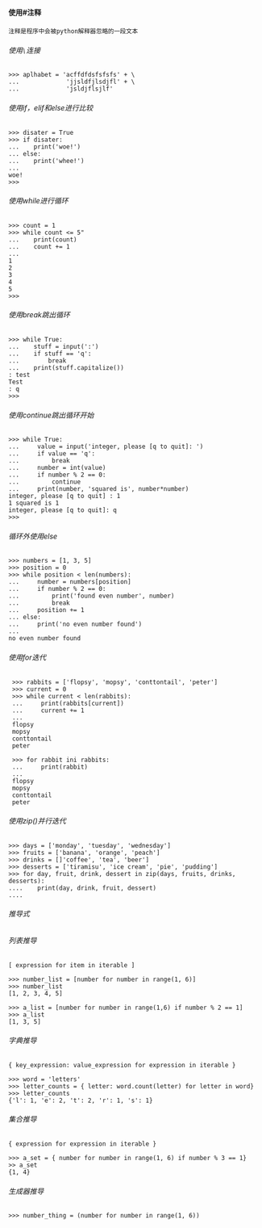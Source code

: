 #### 使用#注释
>

    注释是程序中会被python解释器忽略的一段文本

###### 使用`\`连接
>

    >>> aplhabet = 'acffdfdsfsfsfs' + \
    ...             'jjsldfjlsdjfl' + \
    ...             'jsldjflsjlf'

###### 使用if，elif和else进行比较
>

    >>> disater = True
    >>> if disater:
    ...    print('woe!')
    ... else:
    ...    print('whee!')
    ...
    woe!
    >>>

###### 使用while进行循环
>

    >>> count = 1
    >>> while count <= 5"
    ...    print(count)
    ...    count += 1
    ...
    1
    2
    3
    4
    5
    >>>

###### 使用break跳出循环
>

    >>> while True:
    ...    stuff = input(':')
    ...    if stuff == 'q':
    ...        break
    ...    print(stuff.capitalize())
    : test
    Test
    : q
    >>>

###### 使用continue跳出循环开始
>

    >>> while True:
    ...     value = input('integer, please [q to quit]: ')
    ...     if value == 'q':
    ...         break
    ...     number = int(value)
    ...     if number % 2 == 0:
    ...         continue
    ...     print(number, 'squared is', number*number)
    integer, please [q to quit] : 1
    1 squared is 1
    integer, please [q to quit]: q
    >>>

###### 循环外使用else
>

    >>> numbers = [1, 3, 5]
    >>> position = 0
    >>> while position < len(numbers):
    ...     number = numbers[position]
    ...     if number % 2 == 0:
    ...         print('found even number', number)
    ...         break
    ...     position += 1
    ... else:
    ...     print('no even number found')
    ...
    no even number found

###### 使用for迭代
>

     >>> rabbits = ['flopsy', 'mopsy', 'conttontail', 'peter']
     >>> current = 0
     >>> while current < len(rabbits):
     ...     print(rabbits[current])
     ...     current += 1
     ...
     flopsy
     mopsy
     conttontail
     peter

     >>> for rabbit ini rabbits:
     ...     print(rabbit)
     ...
     flopsy
     mopsy
     conttontail
     peter

###### 使用zip()并行迭代
>

    >>> days = ['monday', 'tuesday', 'wednesday']
    >>> fruits = ['banana', 'orange', 'peach']
    >>> drinks = []'coffee', 'tea', 'beer']
    >>> desserts = ['tiramisu', 'ice cream', 'pie', 'pudding']
    >>> for day, fruit, drink, dessert in zip(days, fruits, drinks, desserts):
    ....    print(day, drink, fruit, dessert)
    ....

###### 推导式


###### 列表推导
>

    [ expression for item in iterable ]

    >>> number_list = [number for number in range(1, 6)]
    >>> number_list
    [1, 2, 3, 4, 5]

    >>> a_list = [number for number in range(1,6) if number % 2 == 1]
    >>> a_list
    [1, 3, 5]

###### 字典推导
>

    { key_expression: value_expression for expression in iterable }

    >>> word = 'letters'
    >>> letter_counts = { letter: word.count(letter) for letter in word}
    >>> letter_counts
    {'l': 1, 'e': 2, 't': 2, 'r': 1, 's': 1}

###### 集合推导
>

    { expression for expression in iterable }

    >>> a_set = { number for number in range(1, 6) if number % 3 == 1}
    >> a_set
    {1, 4}

###### 生成器推导
>

    >>> number_thing = (number for number in range(1, 6))
